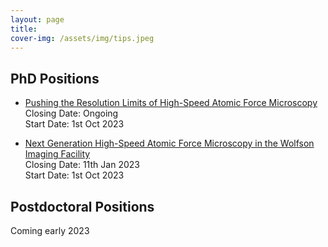 ```yaml
---
layout: page
title: 
cover-img: /assets/img/tips.jpeg
---
```

## PhD Positions
* [Pushing the Resolution Limits of High-Speed Atomic Force Microscopy](https://phd.leeds.ac.uk/project/836-pushing-the-resolution-limits-of-high-speed-atomic-force-microscopy)   
Closing Date: Ongoing   
Start Date: 1st Oct 2023 

* [Next Generation High-Speed Atomic Force Microscopy in the Wolfson Imaging Facility](https://phd.leeds.ac.uk/project/1299-next-generation-high-speed-atomic-force-microscopy-in-the-wolfson-imaging-facility)   
Closing Date: 11th Jan 2023   
Start Date: 1st Oct 2023 

## Postdoctoral Positions
Coming early 2023
